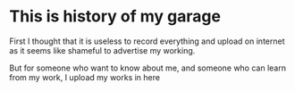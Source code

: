 # This is history of my garage

First I thought that it is useless to record everything and upload on internet as it seems like shameful to advertise my working.

But for someone who want to know about me, and someone who can learn from my work, I upload my works in here
